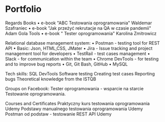# Portfolio
Regards Books 
• e-book "ABC Testowania oprogramowania" Waldemar Szafraniec
• e-book "Jak przeżyć rekrutacje na QA w czasie pandemii" Adam Gola Tools 
•	e-book " Tester oprogramowania" Karolina Zmitrowicz 
 

Relational database management system:
• Postman - testing tool for REST API 
• Basic: Json, HTML,CSS, JMater
• Jira - Issue tracking and project management tool for developers
• TestRail - test cases management 
• Slack - for communication within the team
• Chrome DevTools - for testing and to improve bug reports 
• Git, Git Bash, GitHub 
• MySQL

Tech skills:
SQL
DevTools
Software testing
Creating test cases
Reporting bugs
Theoretical knowledge from the ISTQB

Groups on Facebook:
Tester oprogramowania - wsparcie na starcie
Testowanie oprogramowania.

Courses and Certificates
Praktyczny kurs testowania oprogramowania Udemy
Podstawy manualnego testowania oprogramowania Udemy
Postman od podstaw - testowanie REST API Udemy
